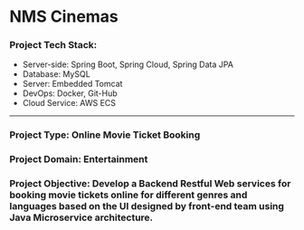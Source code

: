 # NMS Cinemas

### Project Tech Stack:
* Server-side:    Spring Boot, Spring Cloud, Spring Data JPA
* Database:       MySQL
* Server:         Embedded Tomcat
* DevOps:         Docker, Git-Hub
* Cloud Service:  AWS ECS
---

### Project Type: Online Movie Ticket Booking

### Project Domain: Entertainment

### Project Objective: Develop  a Backend  Restful  Web  services for  booking  movie  tickets  online  for  different genres and languages based on the UI designed by front-end team using Java Microservice architecture.
